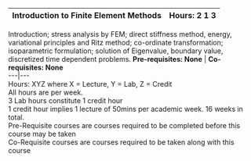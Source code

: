 **Introduction to Finite Element Methods** | **Hours: 2 1 3**  
---|---  
Introduction; stress analysis by FEM; direct stiffness method, energy, variational principles and Ritz method; co-ordinate transformation; isoparametric formulation; solution of Eigenvalue, boundary value, discretized time dependent problems.
**Pre-requisites: None** | **Co-requisites: None**  
---|---  
Hours: XYZ where X = Lecture, Y = Lab, Z = Credit  
All hours are per week.  
3 Lab hours constitute 1 credit hour  
1 credit hour implies 1 lecture of 50mins per academic week. 16 weeks in total.  
Pre-Requisite courses are courses required to be completed before this course may be taken  
Co-Requisite courses are courses required to be taken along with this course
